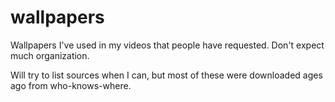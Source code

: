 # wallpapers

Wallpapers I've used in my videos that people have requested. Don't expect much organization.

Will try to list sources when I can, but most of these were downloaded ages ago from who-knows-where.
